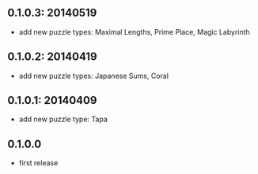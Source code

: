 0.1.0.3: 20140519
-----------------

* add new puzzle types: Maximal Lengths, Prime Place, Magic Labyrinth


0.1.0.2: 20140419
-----------------

* add new puzzle types: Japanese Sums, Coral

0.1.0.1: 20140409
-----------------

* add new puzzle type: Tapa

0.1.0.0
-------

* first release
